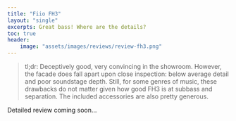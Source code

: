 ```yaml
---
title: "Fiio FH3"
layout: "single"
excerpts: Great bass! Where are the details?
toc: true
header:
    image: "assets/images/reviews/review-fh3.png"
---
```


> tl;dr: Deceptively good, very convincing in the showroom. However, the facade does fall apart upon close inspection: below average detail and poor soundstage depth. Still, for some genres of music, these drawbacks do not matter given how good FH3 is at subbass and separation. The included accessories are also pretty generous.

Detailed review coming soon...